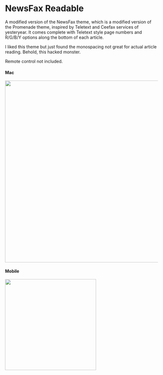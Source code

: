 # NewsFax Readable

A modified version of the NewsFax theme, which is a modified version of the Promenade theme, inspired by Teletext and Ceefax services of yesteryear. It comes complete with Teletext style page numbers and R/G/B/Y options along the bottom of each article.

I liked this theme but just found the monospacing not great for actual article reading. Behold, this hacked monster.

Remote control not included.


#### Mac

<img src="https://github.com/user-attachments/assets/de18049a-8aaa-43df-9808-950acddab31f" width="600rem">

#### Mobile

<img src="https://github.com/user-attachments/assets/1603bb51-2a12-4f38-be3a-d25b749bb0a8" width="300rem">

